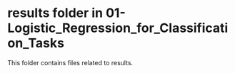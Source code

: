 # results folder in 01-Logistic_Regression_for_Classification_Tasks
This folder contains files related to results.
